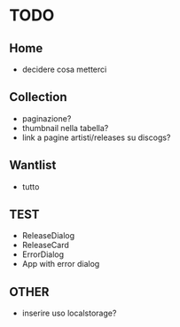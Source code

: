 # TODO

## Home
* decidere cosa metterci

## Collection
* paginazione?
* thumbnail nella tabella?
* link a pagine artisti/releases su discogs?

## Wantlist
* tutto

## TEST
* ReleaseDialog
* ReleaseCard
* ErrorDialog
* App with error dialog

## OTHER
* inserire uso localstorage?
